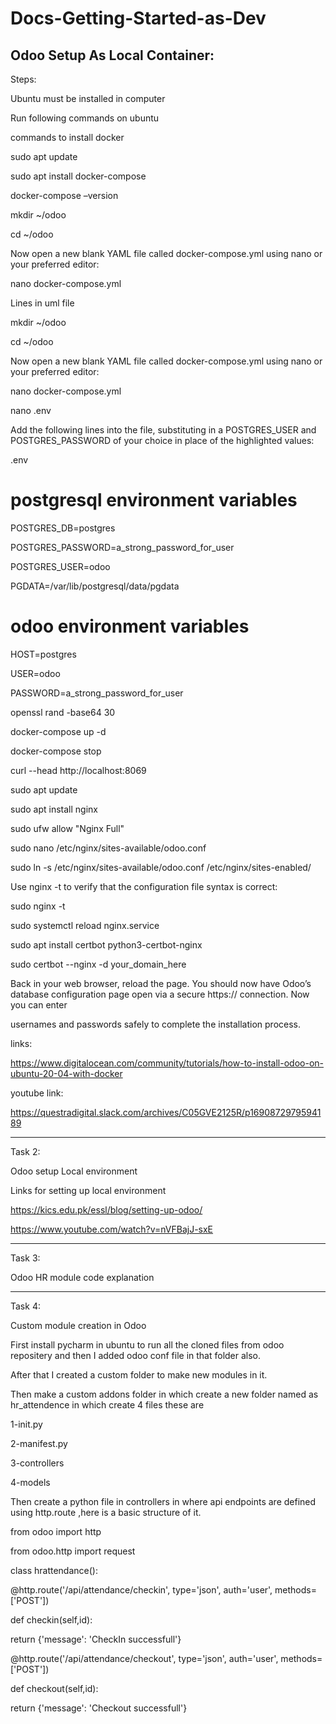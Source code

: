 # Docs-Getting-Started-as-Dev
Odoo Setup As Local Container:
-----------------------------------------------------------------------------------------------------------------------------------------------------------
Steps:

Ubuntu must be installed in computer

Run following commands on ubuntu

commands to install docker

sudo apt update

sudo apt install docker-compose

docker-compose –version

mkdir ~/odoo

cd ~/odoo

Now open a new blank YAML file called docker-compose.yml using nano or your preferred editor:

nano docker-compose.yml

Lines in uml file

mkdir ~/odoo

cd ~/odoo

Now open a new blank YAML file called docker-compose.yml using nano or your preferred editor:

nano docker-compose.yml

nano .env

Add the following lines into the file, substituting in a POSTGRES_USER and POSTGRES_PASSWORD of your choice in place of the highlighted values:

.env

# postgresql environment variables

POSTGRES_DB=postgres

POSTGRES_PASSWORD=a_strong_password_for_user

POSTGRES_USER=odoo

PGDATA=/var/lib/postgresql/data/pgdata

# odoo environment variables

HOST=postgres

USER=odoo

PASSWORD=a_strong_password_for_user

openssl rand -base64 30

docker-compose up -d

docker-compose stop

curl --head http://localhost:8069

sudo apt update

sudo apt install nginx

sudo ufw allow "Nginx Full"

sudo nano /etc/nginx/sites-available/odoo.conf


sudo ln -s /etc/nginx/sites-available/odoo.conf /etc/nginx/sites-enabled/

Use nginx -t to verify that the configuration file syntax is correct:

sudo nginx -t

sudo systemctl reload nginx.service

sudo apt install certbot python3-certbot-nginx

sudo certbot --nginx -d your_domain_here


Back in your web browser, reload the page. You should now have Odoo’s database configuration page open via a secure https:// connection. Now you can enter 

usernames and passwords safely to complete the installation process.

links:

https://www.digitalocean.com/community/tutorials/how-to-install-odoo-on-ubuntu-20-04-with-docker

youtube link:

https://questradigital.slack.com/archives/C05GVE2125R/p1690872979594189

---------------------------------------------------------------------------------------------------------------------------------------------------------
Task 2:

Odoo setup Local environment

Links for setting up local environment

https://kics.edu.pk/essl/blog/setting-up-odoo/

https://www.youtube.com/watch?v=nVFBajJ-sxE

------------------------------------------------------------------------------------------------------------------------------------------------------------------

Task 3:

Odoo HR module code explanation

--------------------------------------------------------------------------------------------------------------------------------------------------------------------

Task 4:

Custom module creation in Odoo

 First install pycharm in ubuntu to run all the cloned files from odoo repositery and then I added odoo conf file in that folder also.

After that I created a custom folder to make new modules in it.

Then make a custom addons folder in which  create a new folder named as hr_attendence in which  create 4 files these are

1-init.py

2-manifest.py

3-controllers

4-models

Then  create a python file in controllers in where api endpoints are defined using http.route ,here is a basic structure of it.


from odoo import http

from odoo.http import request

class hrattendance():

@‌http.route('/api/attendance/checkin', type='json', auth='user', methods=['POST'])

def checkin(self,id):

return {'message': 'CheckIn successfull'}

@http.route('/api/attendance/checkout', type='json', auth='user', methods=['POST'])

def checkout(self,id):

return {'message': 'Checkout successfull'}
